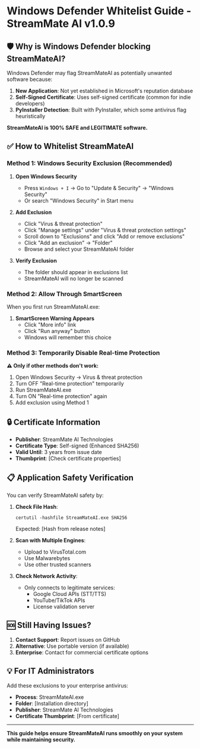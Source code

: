 # Windows Defender Whitelist Guide - StreamMate AI v1.0.9

## 🛡️ Why is Windows Defender blocking StreamMateAI?

Windows Defender may flag StreamMateAI as potentially unwanted software because:
1. **New Application**: Not yet established in Microsoft's reputation database
2. **Self-Signed Certificate**: Uses self-signed certificate (common for indie developers)
3. **PyInstaller Detection**: Built with PyInstaller, which some antivirus flag heuristically

**StreamMateAI is 100% SAFE and LEGITIMATE software.**

## ✅ How to Whitelist StreamMateAI

### Method 1: Windows Security Exclusion (Recommended)

1. **Open Windows Security**
   - Press `Windows + I` → Go to "Update & Security" → "Windows Security"
   - Or search "Windows Security" in Start menu

2. **Add Exclusion**
   - Click "Virus & threat protection"
   - Click "Manage settings" under "Virus & threat protection settings"
   - Scroll down to "Exclusions" and click "Add or remove exclusions"
   - Click "Add an exclusion" → "Folder"
   - Browse and select your StreamMateAI folder

3. **Verify Exclusion**
   - The folder should appear in exclusions list
   - StreamMateAI will no longer be scanned

### Method 2: Allow Through SmartScreen

When you first run StreamMateAI.exe:

1. **SmartScreen Warning Appears**
   - Click "More info" link
   - Click "Run anyway" button
   - Windows will remember this choice

### Method 3: Temporarily Disable Real-time Protection

**⚠️ Only if other methods don't work:**

1. Open Windows Security → Virus & threat protection
2. Turn OFF "Real-time protection" temporarily
3. Run StreamMateAI.exe
4. Turn ON "Real-time protection" again
5. Add exclusion using Method 1

## 🔒 Certificate Information

- **Publisher**: StreamMate AI Technologies
- **Certificate Type**: Self-signed (Enhanced SHA256)
- **Valid Until**: 3 years from issue date
- **Thumbprint**: [Check certificate properties]

## 📋 Application Safety Verification

You can verify StreamMateAI safety by:

1. **Check File Hash**:
   ```
   certutil -hashfile StreamMateAI.exe SHA256
   ```
   Expected: [Hash from release notes]

2. **Scan with Multiple Engines**:
   - Upload to VirusTotal.com
   - Use Malwarebytes
   - Use other trusted scanners

3. **Check Network Activity**:
   - Only connects to legitimate services:
     - Google Cloud APIs (STT/TTS)
     - YouTube/TikTok APIs
     - License validation server

## 🆘 Still Having Issues?

1. **Contact Support**: Report issues on GitHub
2. **Alternative**: Use portable version (if available)
3. **Enterprise**: Contact for commercial certificate options

## 💡 For IT Administrators

Add these exclusions to your enterprise antivirus:
- **Process**: StreamMateAI.exe
- **Folder**: [Installation directory]
- **Publisher**: StreamMate AI Technologies
- **Certificate Thumbprint**: [From certificate]

---

**This guide helps ensure StreamMateAI runs smoothly on your system while maintaining security.**
